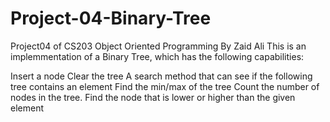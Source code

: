 # Project-04-Binary-Tree
Project04 of CS203 Object Oriented Programming 
By Zaid Ali
This is an implemmentation of a Binary Tree, which has the following capabilities:



Insert a node
Clear the tree
A search method that can see if the following tree contains an element
Find the min/max of the tree
Count the number of nodes in the tree.
Find the node that is lower or higher than the given element
 
